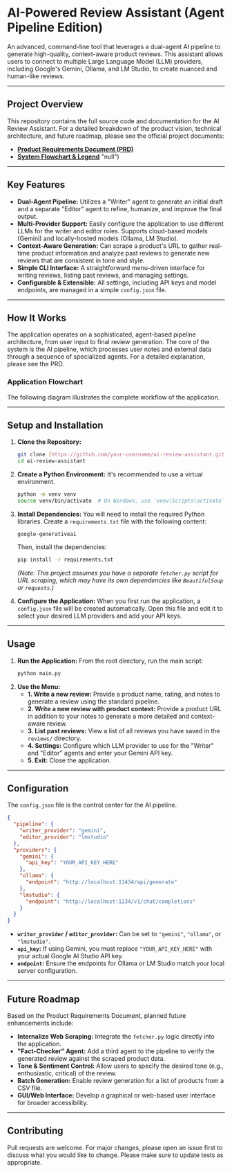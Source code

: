 # AI-Powered Review Assistant (Agent Pipeline Edition)

An advanced, command-line tool that leverages a dual-agent AI pipeline to generate high-quality, context-aware product reviews. This assistant allows users to connect to multiple Large Language Model (LLM) providers, including Google's Gemini, Ollama, and LM Studio, to create nuanced and human-like reviews.

---

## Project Overview

This repository contains the full source code and documentation for the AI Review Assistant. For a detailed breakdown of the product vision, technical architecture, and future roadmap, please see the official project documents:

* [**Product Requirements Document (PRD)**](https://github.com/swizzcheeze/AmazonReviewAgent/Product_Requirements_Document.md "null")
* [**System Flowchart & Legend**](https://github.com/swizzcheeze/AmazonReviewAgent/System_Flowchart.md) "null")

---

## Key Features

* **Dual-Agent Pipeline:** Utilizes a "Writer" agent to generate an initial draft and a separate "Editor" agent to refine, humanize, and improve the final output.
* **Multi-Provider Support:** Easily configure the application to use different LLMs for the writer and editor roles. Supports cloud-based models (Gemini) and locally-hosted models (Ollama, LM Studio).
* **Context-Aware Generation:** Can scrape a product's URL to gather real-time product information and analyze past reviews to generate new reviews that are consistent in tone and style.
* **Simple CLI Interface:** A straightforward menu-driven interface for writing reviews, listing past reviews, and managing settings.
* **Configurable & Extensible:** All settings, including API keys and model endpoints, are managed in a simple `config.json` file.

---

## How It Works

The application operates on a sophisticated, agent-based pipeline architecture, from user input to final review generation. The core of the system is the AI pipeline, which processes user notes and external data through a sequence of specialized agents. For a detailed explanation, please see the PRD.

### Application Flowchart

The following diagram illustrates the complete workflow of the application.

---

## Setup and Installation

1.  **Clone the Repository:**
    ```bash
    git clone [https://github.com/your-username/ai-review-assistant.git](https://github.com/your-username/ai-review-assistant.git)
    cd ai-review-assistant
    ```
2.  **Create a Python Environment:**
    It's recommended to use a virtual environment.
    ```bash
    python -m venv venv
    source venv/bin/activate  # On Windows, use `venv\Scripts\activate`
    ```
3.  **Install Dependencies:**
    You will need to install the required Python libraries. Create a `requirements.txt` file with the following content:
    ```text
    google-generativeai
    ```
    Then, install the dependencies:
    ```bash
    pip install -r requirements.txt
    ```
    *(Note: This project assumes you have a separate `fetcher.py` script for URL scraping, which may have its own dependencies like `BeautifulSoup` or `requests`.)*

4.  **Configure the Application:**
    When you first run the application, a `config.json` file will be created automatically. Open this file and edit it to select your desired LLM providers and add your API keys.

---

## Usage

1.  **Run the Application:**
    From the root directory, run the main script:
    ```bash
    python main.py
    ```
2.  **Use the Menu:**
    * **1. Write a new review:** Provide a product name, rating, and notes to generate a review using the standard pipeline.
    * **2. Write a new review with product context:** Provide a product URL in addition to your notes to generate a more detailed and context-aware review.
    * **3. List past reviews:** View a list of all reviews you have saved in the `reviews/` directory.
    * **4. Settings:** Configure which LLM provider to use for the "Writer" and "Editor" agents and enter your Gemini API key.
    * **5. Exit:** Close the application.

---

## Configuration

The `config.json` file is the control center for the AI pipeline.

```json
{
  "pipeline": {
    "writer_provider": "gemini",
    "editor_provider": "lmstudio"
  },
  "providers": {
    "gemini": {
      "api_key": "YOUR_API_KEY_HERE"
    },
    "ollama": {
      "endpoint": "http://localhost:11434/api/generate"
    },
    "lmstudio": {
      "endpoint": "http://localhost:1234/v1/chat/completions"
    }
  }
}
```
* **`writer_provider` / `editor_provider`:** Can be set to `"gemini"`, `"ollama"`, or `"lmstudio"`.
* **`api_key`:** If using Gemini, you must replace `"YOUR_API_KEY_HERE"` with your actual Google AI Studio API key.
* **`endpoint`:** Ensure the endpoints for Ollama or LM Studio match your local server configuration.

---

## Future Roadmap

Based on the Product Requirements Document, planned future enhancements include:

* **Internalize Web Scraping:** Integrate the `fetcher.py` logic directly into the application.
* **"Fact-Checker" Agent:** Add a third agent to the pipeline to verify the generated review against the scraped product data.
* **Tone & Sentiment Control:** Allow users to specify the desired tone (e.g., enthusiastic, critical) of the review.
* **Batch Generation:** Enable review generation for a list of products from a CSV file.
* **GUI/Web Interface:** Develop a graphical or web-based user interface for broader accessibility.

---

## Contributing

Pull requests are welcome. For major changes, please open an issue first to discuss what you would like to change. Please make sure to update tests as appropriate.
